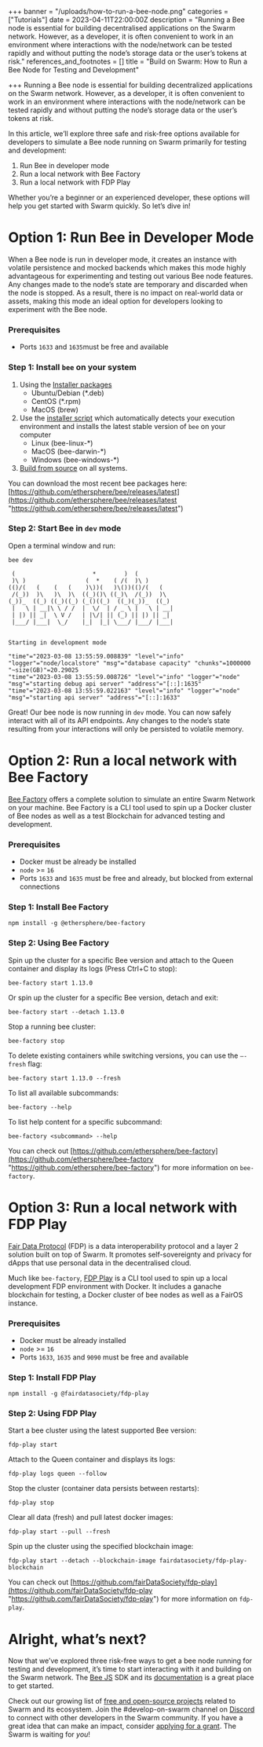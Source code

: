 +++
banner = "/uploads/how-to-run-a-bee-node.png"
categories = ["Tutorials"]
date = 2023-04-11T22:00:00Z
description = "Running a Bee node is essential for building decentralised applications on the Swarm network. However, as a developer, it is often convenient to work in an environment where interactions with the node/network can be tested rapidly and without putting the node’s storage data or the user’s tokens at risk."
references_and_footnotes = []
title = "Build on Swarm: How to Run a Bee Node for Testing and Development"

+++
Running a Bee node is essential for building decentralized applications on the Swarm network. However, as a developer, it is often convenient to work in an environment where interactions with the node/network can be tested rapidly and without putting the node’s storage data or the user’s tokens at risk.

In this article, we’ll explore three safe and risk-free options available for developers to simulate a Bee node running on Swarm primarily for testing and development:

1. Run Bee in developer mode
2. Run a local network with Bee Factory
3. Run a local network with FDP Play

Whether you’re a beginner or an experienced developer, these options will help you get started with Swarm quickly. So let’s dive in!

# Option 1: Run Bee in Developer Mode

When a Bee node is run in developer mode, it creates an instance with volatile persistence and mocked backends which makes this mode highly advantageous for experimenting and testing out various Bee node features. Any changes made to the node’s state are temporary and discarded when the node is stopped. As a result, there is no impact on real-world data or assets, making this mode an ideal option for developers looking to experiment with the Bee node.

### Prerequisites

* Ports `1633` and `1635`must be free and available

### Step 1: Install `bee` on your system

1. Using the [Installer packages](https://docs.ethswarm.org/docs/installation/install)
   * Ubuntu/Debian (*.deb)
   * CentOS (*.rpm)
   * MacOS (brew)
2. Use the [installer script](https://docs.ethswarm.org/docs/installation/manual) which automatically detects your execution environment and installs the latest stable version of `bee` on your computer
   * Linux (bee-linux-*)
   * MacOS (bee-darwin-*)
   * Windows (bee-windows-*)
3. [Build from source](https://docs.ethswarm.org/docs/installation/build-from-source) on all systems.

You can download the most recent bee packages here: [https://github.com/ethersphere/bee/releases/latest](https://github.com/ethersphere/bee/releases/latest "https://github.com/ethersphere/bee/releases/latest")

### Step 2: Start Bee in `dev` mode

Open a terminal window and run:

    bee dev
    
     (                      *        )  (
     )\ )                 (  *    ( /(  )\ )
    (()/(   (    (   (    )\))(   )\())(()/(   (
     /(_))  )\   )\  )\  ((_)()\ ((_)\  /(_))  )\
    (_))_  ((_) ((_)((_) (_()((_)  ((_)(_))_  ((_)
     |   \ | __|\ \ / /  |  \/  | / _ \ |   \ | __|
     | |) || _|  \ V /   | |\/| || (_) || |) || _|
     |___/ |___|  \_/    |_|  |_| \___/ |___/ |___|
    
    
    Starting in development mode
    
    "time"="2023-03-08 13:55:59.008839" "level"="info" "logger"="node/localstore" "msg"="database capacity" "chunks"=1000000 "~size(GB)"=20.29025
    "time"="2023-03-08 13:55:59.008726" "level"="info" "logger"="node" "msg"="starting debug api server" "address"="[::]:1635"
    "time"="2023-03-08 13:55:59.022163" "level"="info" "logger"="node" "msg"="starting api server" "address"="[::]:1633"

Great! Our bee node is now running in `dev` mode. You can now safely interact with all of its API endpoints. Any changes to the node’s state resulting from your interactions will only be persisted to volatile memory.

# Option 2: Run a local network with Bee Factory

[Bee Factory](https://github.com/ethersphere/bee-factory) offers a complete solution to simulate an entire Swarm Network on your machine. Bee Factory is a CLI tool used to spin up a Docker cluster of Bee nodes as well as a test Blockchain for advanced testing and development.

### Prerequisites

* Docker must be already be installed
* `node` >= `16`
* Ports `1633` and `1635` must be free and already, but blocked from external connections

### Step 1: Install Bee Factory

    npm install -g @ethersphere/bee-factory

### Step 2: Using Bee Factory

Spin up the cluster for a specific Bee version and attach to the Queen container and display its logs (Press Ctrl+C to stop):

    bee-factory start 1.13.0

Or spin up the cluster for a specific Bee version, detach and exit:

    bee-factory start --detach 1.13.0

Stop a running bee cluster:

    bee-factory stop

To delete existing containers while switching versions, you can use the `–-fresh` flag:

    bee-factory start 1.13.0 --fresh

To list all available subcommands:

    bee-factory --help

To list help content for a specific subcommand:

    bee-factory <subcommand> --help

You can check out [https://github.com/ethersphere/bee-factory](https://github.com/ethersphere/bee-factory "https://github.com/ethersphere/bee-factory") for more information on `bee-factory`.

# Option 3: Run a local network with FDP Play

[Fair Data Protocol](https://fdp.fairdatasociety.org/) (FDP) is a data interoperability protocol and a layer 2 solution built on top of Swarm. It promotes self-sovereignty and privacy for dApps that use personal data in the decentralised cloud.

Much like `bee-factory`, [FDP Play](https://github.com/fairDataSociety/fdp-play) is a CLI tool used to spin up a local development FDP environment with Docker. It includes a ganache blockchain for testing, a Docker cluster of bee nodes as well as a FairOS instance.

### Prerequisites

* Docker must be already installed
* `node` >= `16`
* Ports `1633`, `1635` and `9090` must be free and available

### Step 1: Install FDP Play

    npm install -g @fairdatasociety/fdp-play

### Step 2: Using FDP Play

Start a bee cluster using the latest supported Bee version:

    fdp-play start

Attach to the Queen container and displays its logs:

    fdp-play logs queen --follow

Stop the cluster (container data persists between restarts):

    fdp-play stop

Clear all data (fresh) and pull latest docker images:

    fdp-play start --pull --fresh

Spin up the cluster using the specified blockchain image:

    fdp-play start --detach --blockchain-image fairdatasociety/fdp-play-blockchain

You can check out [https://github.com/fairDataSociety/fdp-play](https://github.com/fairDataSociety/fdp-play "https://github.com/fairDataSociety/fdp-play") for more information on `fdp-play`.

# Alright, what’s next?

Now that we’ve explored three risk-free ways to get a bee node running for testing and development, it’s time to start interacting with it and building on the Swarm network. The [Bee JS](https://github.com/ethersphere/bee-js) SDK and its [documentation](https://bee-js.ethswarm.org/docs/) is a great place to get started.

Check out our growing list of [free and open-source projects](https://github.com/ethersphere/awesome-swarm) related to Swarm and its ecosystem. Join the #develop-on-swarm channel on [Discord](https://discord.ethswarm.org/) to connect with other developers in the Swarm community. If you have a great idea that can make an impact, consider [applying for a grant](https://my.ethswarm.org/grants). The Swarm is waiting for _you_!